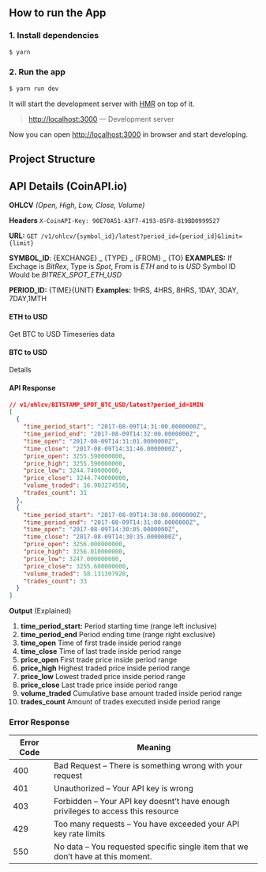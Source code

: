 ## How to run the App

### 1. Install dependencies

```sh
$ yarn
```

### 2. Run the app

```sh
$ yarn run dev
```

It will start the development server with [HMR](https://webpack.github.io/docs/hot-module-replacement) on top of it.

> [http://localhost:3000](http://localhost:3000) — Development server<br>

Now you can open [http://localhost:3000](http://localhost:3000) in browser and start developing.

## Project Structure



## API Details (CoinAPI.io)

**OHLCV** *(Open, High, Low, Close, Volume)*

**Headers**  `X-CoinAPI-Key: 90E70A51-A3F7-4193-85F8-819BD0999527`

**URL:**  `GET /v1/ohlcv/{symbol_id}/latest?period_id={period_id}&limit={limit}`

**SYMBOL_ID**:  {EXCHANGE} _ {TYPE} _ {FROM} _ {TO}
**EXAMPLES:** If Exchage is *BitRex*, Type is *Spot*, From is *ETH* and to is *USD*
Symbol ID Would be *BITREX_SPOT_ETH_USD*

**PERIOD_ID:** {TIME}{UNIT}
**Examples:** 1HRS, 4HRS, 8HRS, 1DAY, 3DAY, 7DAY,1MTH

#### ETH to USD
Get BTC to USD Timeseries data

#### BTC to USD
Details

#### API Response
```json
// v1/ohlcv/BITSTAMP_SPOT_BTC_USD/latest?period_id=1MIN
[
  {
    "time_period_start": "2017-08-09T14:31:00.0000000Z",
    "time_period_end": "2017-08-09T14:32:00.0000000Z",
    "time_open": "2017-08-09T14:31:01.0000000Z",
    "time_close": "2017-08-09T14:31:46.0000000Z",
    "price_open": 3255.590000000,
    "price_high": 3255.590000000,
    "price_low": 3244.740000000,
    "price_close": 3244.740000000,
    "volume_traded": 16.903274550,
    "trades_count": 31
  },
  {
    "time_period_start": "2017-08-09T14:30:00.0000000Z",
    "time_period_end": "2017-08-09T14:31:00.0000000Z",
    "time_open": "2017-08-09T14:30:05.0000000Z",
    "time_close": "2017-08-09T14:30:35.0000000Z",
    "price_open": 3256.000000000,
    "price_high": 3256.010000000,
    "price_low": 3247.000000000,
    "price_close": 3255.600000000,
    "volume_traded": 58.131397920,
    "trades_count": 33
  }
]
```

**Output** (Explained)
1. **time_period_start:** Period starting time (range left inclusive)
2. **time_period_end** Period ending time (range right exclusive)
3. **time_open** Time of first trade inside period range
4. **time_close** Time of last trade inside period range
5. **price_open** First trade price inside period range
6. **price_high** Highest traded price inside period range
7. **price_low** Lowest traded price inside period range
8. **price_close** Last trade price inside period range
9. **volume_traded** Cumulative base amount traded inside period range
10. **trades_count** Amount of trades executed inside period range

### Error Response

| Error Code | Meaning                                                      |
| ---------- | ------------------------------------------------------------ |
| 400        | Bad Request – There is something wrong with your request     |
| 401        | Unauthorized – Your API key is wrong                         |
| 403        | Forbidden – Your API key doesnt’t have enough privileges to access this resource |
| 429        | Too many requests – You have exceeded your API key rate limits |
| 550        | No data – You requested specific single item that we don’t have at this moment. |